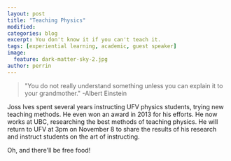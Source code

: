 ```yaml
---
layout: post
title: "Teaching Physics"
modified:
categories: blog
excerpt: You don't know it if you can't teach it.
tags: [experiential learning, academic, guest speaker]
image: 
  feature: dark-matter-sky-2.jpg
author: perrin
---
```


>"You do not really understand something unless you can explain it to your grandmother." -Albert Einstein

Joss Ives spent several years instructing UFV physics students, trying new teaching methods. He even won an award in 2013 for his efforts. He now works at UBC, researching the best methods of teaching physics. He will return to UFV at 3pm on November 8 to share the results of his research and instruct students on the art of instructing.

Oh, and there'll be free food!
